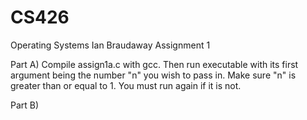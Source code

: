 # CS426
Operating Systems
Ian Braudaway
Assignment 1

Part A) Compile assign1a.c with gcc. 
Then run executable with its first argument being the number "n" you wish to pass in. 
Make sure "n" is greater than or equal to 1. You must run again if it is not.

Part B)